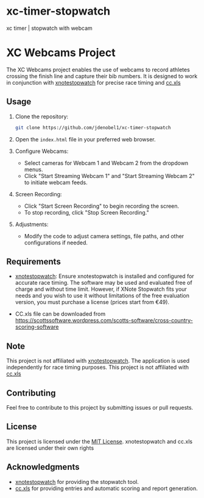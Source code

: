 # xc-timer-stopwatch
xc timer | stopwatch with webcam
# XC Webcams Project

The XC Webcams project enables the use of webcams to record athletes crossing the finish line and capture their bib numbers. It is designed to work in conjunction with [xnotestopwatch](http://www.xnotestopwatch.com) for precise race timing and [cc.xls](https://scottssoftware.wordpress.com/scotts-software/cross-country-scoring-software)

## Usage

1. Clone the repository:

    ```bash
    git clone https://github.com/jdenobel1/xc-timer-stopwatch
    ```

2. Open the `index.html` file in your preferred web browser.

3. Configure Webcams:
   - Select cameras for Webcam 1 and Webcam 2 from the dropdown menus.
   - Click "Start Streaming Webcam 1" and "Start Streaming Webcam 2" to initiate webcam feeds.
  
4. Screen Recording:
   - Click "Start Screen Recording" to begin recording the screen.
   - To stop recording, click "Stop Screen Recording."

5. Adjustments:
   - Modify the code to adjust camera settings, file paths, and other configurations if needed.

## Requirements

- [xnotestopwatch](http://www.xnotestopwatch.com): Ensure xnotestopwatch is installed and configured for accurate race timing. The software may be used and evaluated free of charge and without time limit. However, if XNote Stopwatch fits your needs and you wish to use it without limitations of the free evaluation version, you must purchase a license (prices start from €49).

- CC.xls file can be downloaded from https://scottssoftware.wordpress.com/scotts-software/cross-country-scoring-software 

  
## Note

This project is not affiliated with [xnotestopwatch](http://www.xnotestopwatch.com). The application is used independently for race timing purposes.
This project is not affiliated with [cc.xls](https://scottssoftware.wordpress.com/scotts-software/cross-country-scoring-software)

## Contributing

Feel free to contribute to this project by submitting issues or pull requests.

## License

This project is licensed under the [MIT License](LICENSE).
xnotestopwatch and cc.xls are licensed under their own rights

## Acknowledgments

- [xnotestopwatch](http://www.xnotestopwatch.com) for providing the stopwatch tool.
- [cc.xls](https://scottssoftware.wordpress.com/scotts-software/cross-country-scoring-software) for providing entries and automatic scoring and report generation. 

